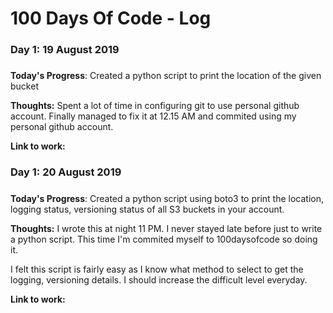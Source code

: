 # 100 Days Of Code - Log

### Day 1: 19 August 2019
##### 

**Today's Progress**: Created a python script to print the location of the given bucket

**Thoughts:** Spent a lot of time in configuring git to use personal github account. Finally managed to fix it at 12.15 AM and commited using my personal github account.

**Link to work:** 


### Day 1: 20 August 2019
##### 

**Today's Progress**: Created a python script using boto3 to print the location, logging status, versioning status of all S3 buckets in your account.

**Thoughts:** I wrote this at night 11 PM. I never stayed late before just to write a python script. This time I'm commited myself to 100daysofcode so doing it. 

I felt this script is fairly easy as I know what method to select to get the logging, versioning details. I should increase the difficult level everyday.

**Link to work:** 

